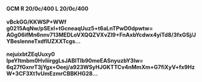 #### GCM R 20/0c/400 L 20/0c/400
**vBckGG/KKWSP+WWf**<br/>**g0215AqNw/pSExl+tGcneaqUuz5+t6aLnTPwD0dpwtw=**<br/>**AGg06ifMn6nnv713MEDLoVXQQZVXvZI9+FnAxbYcdwx4yiTd8/3fxGSj/JYBeslenneTxdfIUZXXTcgs...**<br/><br/>
**nejuixbtZEqUuxy0**<br/>**IpeYItmbm0HvIiirggLsJABITlb90meEASnyuzbY3lw=**<br/>**6q27fGxnrT3jYgx+Oeej/a923WSyHJGKTTCv4nMmXm+G7fiXyV+fx9HzW+3CF3Xt1vUmEzmrCBBKHG28...**